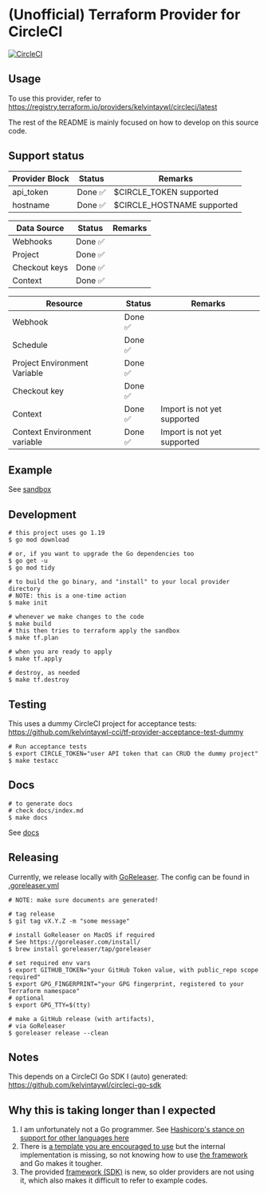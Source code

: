 # (Unofficial) Terraform Provider for CircleCI

[![CircleCI](https://dl.circleci.com/status-badge/img/gh/kelvintaywl-cci/terraform-provider-circleci/tree/main.svg?style=shield)](https://dl.circleci.com/status-badge/redirect/gh/kelvintaywl-cci/terraform-provider-circleci/tree/main)

## Usage

To use this provider, refer to https://registry.terraform.io/providers/kelvintaywl/circleci/latest

The rest of the README is mainly focused on how to develop on this source code.

## Support status

| Provider Block | Status | Remarks |
| --- | --- | --- |
| api_token | Done :white_check_mark: | $CIRCLE_TOKEN supported |
| hostname | Done :white_check_mark: | $CIRCLE_HOSTNAME supported |

| Data Source | Status | Remarks |
| --- | --- | --- |
| Webhooks | Done :white_check_mark: | |
| Project | Done :white_check_mark: | |
| Checkout keys | Done :white_check_mark: | |
| Context | Done :white_check_mark: | |

| Resource | Status | Remarks |
| --- | --- | --- |
| Webhook | Done :white_check_mark: | |
| Schedule | Done :white_check_mark: | |
| Project Environment Variable | Done :white_check_mark: | |
| Checkout key | Done :white_check_mark: | |
| Context | Done :white_check_mark: | Import is not yet supported |
| Context Environment variable | Done :white_check_mark: | Import is not yet supported |

## Example

See [sandbox](sandbox/main.tf)

## Development

```console
# this project uses go 1.19
$ go mod download

# or, if you want to upgrade the Go dependencies too
$ go get -u
$ go mod tidy

# to build the go binary, and "install" to your local provider directory
# NOTE: this is a one-time action
$ make init

# whenever we make changes to the code
$ make build
# this then tries to terraform apply the sandbox
$ make tf.plan

# when you are ready to apply
$ make tf.apply

# destroy, as needed
$ make tf.destroy
```

## Testing

This uses a dummy CircleCI project for acceptance tests:
https://github.com/kelvintaywl-cci/tf-provider-acceptance-test-dummy

```console
# Run acceptance tests
$ export CIRCLE_TOKEN="user API token that can CRUD the dummy project"
$ make testacc
```


## Docs

```console
# to generate docs
# check docs/index.md
$ make docs
```

See [docs](docs/index.md)

## Releasing

Currently, we release locally with [GoReleaser](https://goreleaser.com/install/).
The config can be found in [.goreleaser.yml](.goreleaser.yml)

```console
# NOTE: make sure documents are generated!

# tag release
$ git tag vX.Y.Z -m "some message"

# install GoReleaser on MacOS if required
# See https://goreleaser.com/install/
$ brew install goreleaser/tap/goreleaser

# set required env vars
$ export GITHUB_TOKEN="your GitHub Token value, with public_repo scope required"
$ export GPG_FINGERPRINT="your GPG fingerprint, registered to your Terraform namespace"
# optional
$ export GPG_TTY=$(tty)

# make a GitHub release (with artifacts),
# via GoReleaser
$ goreleaser release --clean
```

## Notes

This depends on a CircleCI Go SDK I (auto) generated:
https://github.com/kelvintaywl/circleci-go-sdk


## Why this is taking longer than I expected

1. I am unfortunately not a Go programmer. See [Hashicorp's stance on support for other languages here](https://developer.hashicorp.com/terraform/plugin/sdkv2/best-practices/other-languages)
2. There is [a template you are encouraged to use](https://github.com/hashicorp/terraform-provider-scaffolding-framework) but the internal implementation is missing, so not knowing how to use [the framework](https://github.com/hashicorp/terraform-plugin-framework) and Go makes it tougher.
3. The provided [framework (SDK)](https://github.com/hashicorp/terraform-plugin-framework) is new, so older providers are not using it, which also makes it difficult to refer to example codes.

